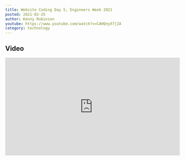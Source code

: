 ```yaml
---
title: Website Coding Day 5, Engineers Week 2021
posted: 2021-02-25
author: Kenny Robinson
youtube: https://www.youtube.com/watch?v=CAHQnyXfjIA
category: technology
---
```


## Video

<iframe width="560" height="315" src="https://www.youtube.com/embed/?v=CAHQnyXfjIA" frameborder="0" allow="autoplay; encrypted-media" allowfullscreen class="youtube"></iframe>

